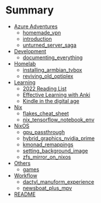 # Summary

- [Azure Adventures]()
    - [homemade_vpn](<Azure%20Adventures/homemade_vpn.md>)
    - [introduction](<Azure%20Adventures/introduction.md>)
    - [unturned_server_saga](<Azure%20Adventures/unturned_server_saga.md>)
- [Development]()
    - [documenting_everything](<Development/documenting_everything.md>)
- [Homelab]()
    - [installing_armbian_tvbox](<Homelab/installing_armbian_tvbox.md>)
    - [reviving_old_optiplex](<Homelab/reviving_old_optiplex.md>)
- [Learning]()
    - [2022 Reading List](<Learning/2022%20Reading%20List.md>)
    - [Effective Learning with Anki](<Learning/Effective%20Learning%20with%20Anki.md>)
    - [Kindle in the digital age](<Learning/Kindle%20in%20the%20digital%20age.md>)
- [Nix]()
    - [flakes_cheat_sheet](<Nix/flakes_cheat_sheet.md>)
    - [nix_tensorflow_notebook_env](<Nix/nix_tensorflow_notebook_env.md>)
- [NixOS]()
    - [gpu_passthrough](<NixOS/gpu_passthrough.md>)
    - [hybrid_graphics_nvidia_prime](<NixOS/hybrid_graphics_nvidia_prime.md>)
    - [kmonad_remappings](<NixOS/kmonad_remappings.md>)
    - [setting_background_image](<NixOS/setting_background_image.md>)
    - [zfs_mirror_on_nixos](<NixOS/zfs_mirror_on_nixos.md>)
- [Others]()
    - [games](<Others/games.md>)
- [Workflow]()
    - [dactyl_manuform_experience](<Workflow/dactyl_manuform_experience.md>)
    - [newsboat_plus_mpv](<Workflow/newsboat_plus_mpv.md>)
- [README](<README.md>)
